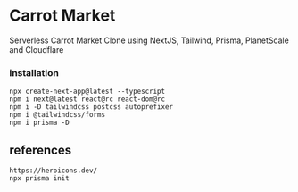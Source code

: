 # Carrot Market

Serverless Carrot Market Clone using NextJS, Tailwind, Prisma, PlanetScale and Cloudflare

### installation

```node
npx create-next-app@latest --typescript
npm i next@latest react@rc react-dom@rc
npm i -D tailwindcss postcss autoprefixer
npm i @tailwindcss/forms
npm i prisma -D
```

## references

```node
https://heroicons.dev/
npx prisma init
```
